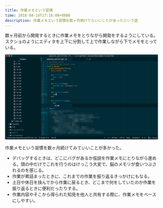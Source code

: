 ```yaml
---
title: 作業メモという習慣
time: 2018-04-14T17:16:00+0900
description: 作業メモという習慣を数ヶ月続けてらいいことがあったという話
---
```


数ヶ月前から開発するときに作業メモをとりながら開発をするようにしている。スクショのようにエディタを上下に分割して上で作業しながら下でメモをとっている。

![atom.png](../images/posts/27/atom.png)

作業メモという習慣を数ヶ月続けてみていいことが多かった。

* デバッグするときは、どこにバグがあるか仮説を作業メモにとりながら進める。頭の中だけでこれを行うのはけっこう大変で、脳のメモリが食いつぶされるのを感じる。
* 作業が煮詰まったときに、これまでの作業を振り返るきっかけにもなる。
* 土日や休日を挟んでから作業に戻るとき、どこまで何をしていたのか作業を振り返るときに便利だったりする。
* 作業内容やそこから得られた知見を他人と共有する際に、作業メモをベースにしやすい。
